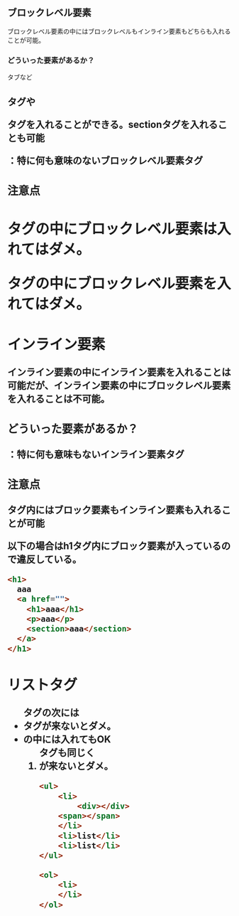 ## ブロックレベル要素

ブロックレベル要素の中にはブロックレベルもインライン要素もどちらも入れることが可能。

### どういった要素があるか？

<section>タブなど

<h1>タグや<p>タグを入れることができる。sectionタグを入れることも可能

<div>：特に何も意味のないブロックレベル要素タグ

### 注意点

<h1>タグの中にブロックレベル要素は入れてはダメ。

<p>タグの中にブロックレベル要素を入れてはダメ。

## インライン要素

インライン要素の中にインライン要素を入れることは可能だが、インライン要素の中にブロックレベル要素を入れることは不可能。

### どういった要素があるか？

<span>：特に何も意味もないインライン要素タグ

### 注意点

<a>タグ内にはブロック要素もインライン要素も入れることが可能

以下の場合はh1タグ内にブロック要素が入っているので違反している。

```html
<h1>
  aaa
  <a href="">
    <h1>aaa</h1>
    <p>aaa</p>
    <section>aaa</section>
  </a>
</h1>
```

## リストタグ
<ul>タグの次には<li>タグが来ないとダメ。

<li>の中には入れてもOK

<ol>タグも同じく<li>が来ないとダメ。

```html
<ul>
	<li>
		<div></div>
    <span></span>
	</li>
	<li>list</li>
	<li>list</li>
</ul>

<ol>
	<li>
	</li>
</ol>
```
